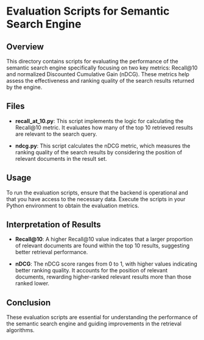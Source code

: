 # Evaluation Scripts for Semantic Search Engine

## Overview
This directory contains scripts for evaluating the performance of the semantic search engine specifically focusing on two key metrics: Recall@10 and normalized Discounted Cumulative Gain (nDCG). These metrics help assess the effectiveness and ranking quality of the search results returned by the engine.

## Files
- **recall_at_10.py**: This script implements the logic for calculating the Recall@10 metric. It evaluates how many of the top 10 retrieved results are relevant to the search query.
  
- **ndcg.py**: This script calculates the nDCG metric, which measures the ranking quality of the search results by considering the position of relevant documents in the result set.

## Usage
To run the evaluation scripts, ensure that the backend is operational and that you have access to the necessary data. Execute the scripts in your Python environment to obtain the evaluation metrics.

## Interpretation of Results
- **Recall@10**: A higher Recall@10 value indicates that a larger proportion of relevant documents are found within the top 10 results, suggesting better retrieval performance.
  
- **nDCG**: The nDCG score ranges from 0 to 1, with higher values indicating better ranking quality. It accounts for the position of relevant documents, rewarding higher-ranked relevant results more than those ranked lower.

## Conclusion
These evaluation scripts are essential for understanding the performance of the semantic search engine and guiding improvements in the retrieval algorithms.